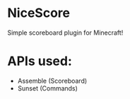 # NiceScore
Simple scoreboard plugin for Minecraft!

# APIs used:
- Assemble (Scoreboard)
- Sunset (Commands)
